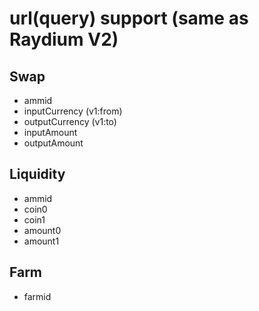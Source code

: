 # url(query) support (same as Raydium V2)

## Swap

- ammid
- inputCurrency (v1:from)
- outputCurrency (v1:to)
- inputAmount
- outputAmount

## Liquidity

- ammid
- coin0
- coin1
- amount0
- amount1

## Farm

- farmid
